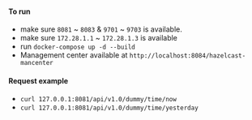 #### To run
- make sure `8081` ~ `8083` & `9701` ~ `9703` is available.
- make sure `172.28.1.1` ~ `172.28.1.3` is available
- run `docker-compose up -d --build`
- Management center available at `http://localhost:8084/hazelcast-mancenter`

#### Request example
- `curl 127.0.0.1:8081/api/v1.0/dummy/time/now`
- `curl 127.0.0.1:8081/api/v1.0/dummy/time/yesterday`
